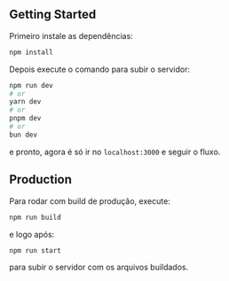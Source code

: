 ## Getting Started

Primeiro instale as dependências:

```bash
npm install
```

Depois execute o comando para subir o servidor:

```bash
npm run dev
# or
yarn dev
# or
pnpm dev
# or
bun dev
```

e pronto, agora é só ir no `localhost:3000` e seguir o fluxo.

## Production

Para rodar com build de produção, execute:

```bash
npm run build
```

e logo após:

```bash
npm run start
```

para subir o servidor com os arquivos buildados.
